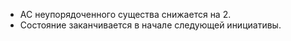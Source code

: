 - AC неупорядоченного существа снижается на 2.
- Состояние заканчивается в начале следующей инициативы.